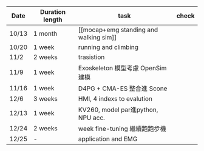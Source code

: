 
| Date  | Duration length | task                                   | check |
| ----- | --------------- | -------------------------------------- | ----- |
| 10/13 | 1 month         | [[mocap+emg standing and walking sim]] |       |
| 10/20 | 1 week          | running and climbing                   |       |
| 11/2  | 2 weeks         | trasistion                             |       |
| 11/9  | 1 week          | Exoskeleton 模型考慮 OpenSim 建模            |       |
| 11/16 | 1 week          | D4PG + CMA-ES 整合進 Scone                |       |
| 12/6  | 3 weeks         | HMI, 4 indexs to evalution             |       |
| 12/13 | 1 week          | KV260, model par進python, NPU acc.      |       |
| 12/24 | 2 weeks         | week fine-tuning 繼續跑跑步機                |       |
| 12/25 | -               | application and EMG                    |       |

